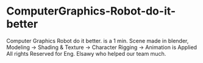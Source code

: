 # ComputerGraphics-Robot-do-it-better
Computer Graphics Robot do it better. is a 1 min. Scene made in blender, Modeling -> Shading &amp; Texture -> Character Rigging ->  Animation  is Applied
All rights Reserved for Eng. Elsawy who helped our team much.
